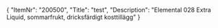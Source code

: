 {
  "ItemNr": "200500",
  "Title": "test",
  "Description": "Elemental 028 Extra Liquid, sommarfrukt, dricksfärdigt kosttillägg"
}